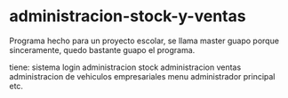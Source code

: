 # administracion-stock-y-ventas

Programa hecho para un proyecto escolar, se llama master guapo porque sinceramente, quedo bastante guapo el programa.

tiene:
sistema login
administracion stock
administracion ventas
administracion de vehiculos empresariales
menu administrador principal
etc.
